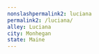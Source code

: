 ```yaml
---
﻿nonslashpermalink2: luciana
permalink2: /luciana/
alley: Luciana
city: Monhegan
state: Maine
---
```


